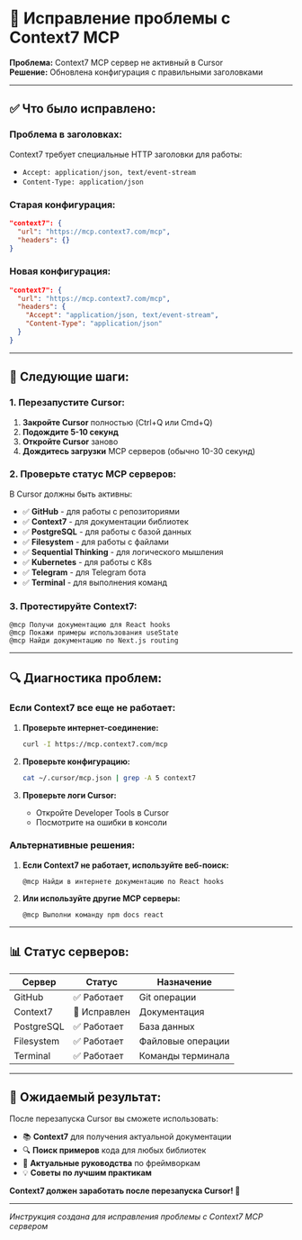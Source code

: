 # 🔧 Исправление проблемы с Context7 MCP

**Проблема:** Context7 MCP сервер не активный в Cursor  
**Решение:** Обновлена конфигурация с правильными заголовками  

---

## ✅ **Что было исправлено:**

### **Проблема в заголовках:**
Context7 требует специальные HTTP заголовки для работы:
- `Accept: application/json, text/event-stream`
- `Content-Type: application/json`

### **Старая конфигурация:**
```json
"context7": {
  "url": "https://mcp.context7.com/mcp",
  "headers": {}
}
```

### **Новая конфигурация:**
```json
"context7": {
  "url": "https://mcp.context7.com/mcp",
  "headers": {
    "Accept": "application/json, text/event-stream",
    "Content-Type": "application/json"
  }
}
```

---

## 🚀 **Следующие шаги:**

### **1. Перезапустите Cursor:**
1. **Закройте Cursor** полностью (Ctrl+Q или Cmd+Q)
2. **Подождите 5-10 секунд**
3. **Откройте Cursor** заново
4. **Дождитесь загрузки** MCP серверов (обычно 10-30 секунд)

### **2. Проверьте статус MCP серверов:**
В Cursor должны быть активны:
- ✅ **GitHub** - для работы с репозиториями
- ✅ **Context7** - для документации библиотек
- ✅ **PostgreSQL** - для работы с базой данных
- ✅ **Filesystem** - для работы с файлами
- ✅ **Sequential Thinking** - для логического мышления
- ✅ **Kubernetes** - для работы с K8s
- ✅ **Telegram** - для Telegram бота
- ✅ **Terminal** - для выполнения команд

### **3. Протестируйте Context7:**
```
@mcp Получи документацию для React hooks
@mcp Покажи примеры использования useState
@mcp Найди документацию по Next.js routing
```

---

## 🔍 **Диагностика проблем:**

### **Если Context7 все еще не работает:**

1. **Проверьте интернет-соединение:**
   ```bash
   curl -I https://mcp.context7.com/mcp
   ```

2. **Проверьте конфигурацию:**
   ```bash
   cat ~/.cursor/mcp.json | grep -A 5 context7
   ```

3. **Проверьте логи Cursor:**
   - Откройте Developer Tools в Cursor
   - Посмотрите на ошибки в консоли

### **Альтернативные решения:**

1. **Если Context7 не работает, используйте веб-поиск:**
   ```
   @mcp Найди в интернете документацию по React hooks
   ```

2. **Или используйте другие MCP серверы:**
   ```
   @mcp Выполни команду npm docs react
   ```

---

## 📊 **Статус серверов:**

| Сервер | Статус | Назначение |
|--------|--------|------------|
| GitHub | ✅ Работает | Git операции |
| Context7 | 🔄 Исправлен | Документация |
| PostgreSQL | ✅ Работает | База данных |
| Filesystem | ✅ Работает | Файловые операции |
| Terminal | ✅ Работает | Команды терминала |

---

## 🎯 **Ожидаемый результат:**

После перезапуска Cursor вы сможете использовать:
- 📚 **Context7** для получения актуальной документации
- 🔍 **Поиск примеров** кода для любых библиотек
- 📖 **Актуальные руководства** по фреймворкам
- 💡 **Советы по лучшим практикам**

**Context7 должен заработать после перезапуска Cursor! 🚀**

---

*Инструкция создана для исправления проблемы с Context7 MCP сервером*
